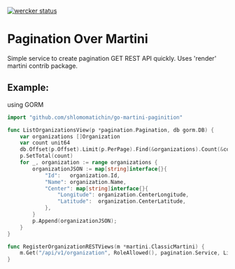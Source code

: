 [![wercker status](https://app.wercker.com/status/23e399b3060642a83bdaa46b8ff5eb5f/m "wercker status")](https://app.wercker.com/project/bykey/23e399b3060642a83bdaa46b8ff5eb5f)

Pagination Over Martini
=======================

Simple service to create pagination GET REST API quickly.
Uses 'render' martini contrib package.

Example:
--------
using GORM

~~~ go
import "github.com/shlomomatichin/go-martini-paginition"

func ListOrganizationsView(p *pagination.Pagination, db gorm.DB) {
	var organizations []Organization
    var count unit64
	db.Offset(p.Offset).Limit(p.PerPage).Find(&organizations).Count(&count)
    p.SetTotal(count)
	for _, organization := range organizations {
		organizationJSON := map[string]interface{}{
			"Id":   organization.Id,
			"Name": organization.Name,
			"Center": map[string]interface{}{
				"Longitude": organization.CenterLongitude,
				"Latitude":  organization.CenterLatitude,
			},
		}
        p.Append(organizationJSON);
	}
}

func RegisterOrganizationRESTViews(m *martini.ClassicMartini) {
	m.Get("/api/v1/organization", RoleAllowed(), pagination.Service, ListOrganizationsView)
}
~~~
